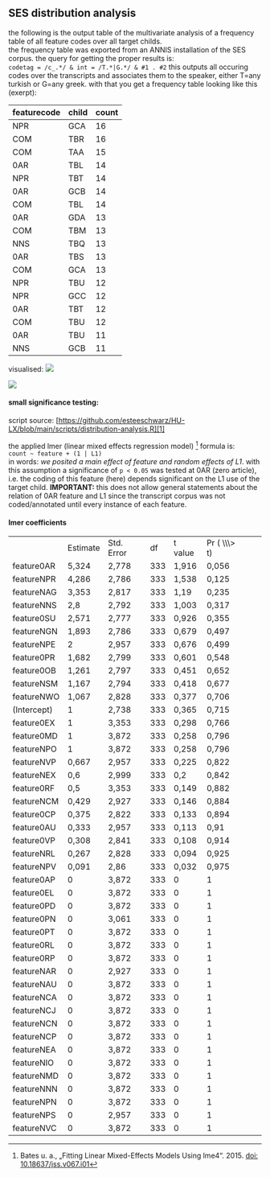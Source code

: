 ## SES distribution analysis
the following is the output table of the multivariate analysis of a frequency table of all feature codes over all target childs.  
the frequency table was exported from an ANNIS installation of the SES corpus. the query for getting the proper results is:  
`codetag = /c_.*/ & int = /T.*|G.*/ & #1 . #2`
this outputs all occuring codes over the transcripts and associates them to the speaker, either T=any turkish or G=any greek. with that you get a frequency table looking like this (exerpt):

| featurecode | child | count |
| ----------- | ----- | ----- |
| NPR         | GCA   | 16    |
| COM         | TBR   | 16    |
| COM         | TAA   | 15    |
| 0AR         | TBL   | 14    |
| NPR         | TBT   | 14    |
| 0AR         | GCB   | 14    |
| COM         | TBL   | 14    |
| 0AR         | GDA   | 13    |
| COM         | TBM   | 13    |
| NNS         | TBQ   | 13    |
| 0AR         | TBS   | 13    |
| COM         | GCA   | 13    |
| NPR         | TBU   | 12    |
| NPR         | GCC   | 12    |
| 0AR         | TBT   | 12    |
| COM         | TBU   | 12    |
| 0AR         | TBU   | 11    |
| NNS         | GCB   | 11    |

visualised:
![][image-1]

![][image-2]


#### small significance testing:
script source: [https://github.com/esteeschwarz/HU-LX/blob/main/scripts/distribution-analysis.R][1]    

the applied lmer (linear mixed effects regression model) [^1] formula is:  
`count ~ feature + (1 | L1)`  
in words: *we posited a main effect of feature  and random effects of L1*.
with this assumption a significance of `p < 0.05` was tested at 0AR (zero article), i.e. the coding of this feature (here) depends significant on the L1 use of the target child.   **IMPORTANT:** this does not allow general statements about the relation of 0AR feature and L1 since the transcript corpus was not coded/annotated until every instance of each feature.
#### lmer coefficients

|             |          |            |     |         |                  |     |     |
| ----------- | -------- | ---------- | --- | ------- | ---------------- | :-- | :-- |
|             | Estimate | Std. Error | df  | t value | Pr ( \\\\\\\> t) |     |     |
| feature0AR  | 5,324    | 2,778      | 333 | 1,916   | 0,056            |     |     |
| featureNPR  | 4,286    | 2,786      | 333 | 1,538   | 0,125            |     |     |
| featureNAG  | 3,353    | 2,817      | 333 | 1,19    | 0,235            |     |     |
| featureNNS  | 2,8      | 2,792      | 333 | 1,003   | 0,317            |     |     |
| feature0SU  | 2,571    | 2,777      | 333 | 0,926   | 0,355            |     |     |
| featureNGN  | 1,893    | 2,786      | 333 | 0,679   | 0,497            |     |     |
| featureNPE  | 2        | 2,957      | 333 | 0,676   | 0,499            |     |     |
| feature0PR  | 1,682    | 2,799      | 333 | 0,601   | 0,548            |     |     |
| feature0OB  | 1,261    | 2,797      | 333 | 0,451   | 0,652            |     |     |
| featureNSM  | 1,167    | 2,794      | 333 | 0,418   | 0,677            |     |     |
| featureNWO  | 1,067    | 2,828      | 333 | 0,377   | 0,706            |     |     |
| (Intercept) | 1        | 2,738      | 333 | 0,365   | 0,715            |     |     |
| feature0EX  | 1        | 3,353      | 333 | 0,298   | 0,766            |     |     |
| feature0MD  | 1        | 3,872      | 333 | 0,258   | 0,796            |     |     |
| featureNPO  | 1        | 3,872      | 333 | 0,258   | 0,796            |     |     |
| featureNVP  | 0,667    | 2,957      | 333 | 0,225   | 0,822            |     |     |
| featureNEX  | 0,6      | 2,999      | 333 | 0,2     | 0,842            |     |     |
| feature0RF  | 0,5      | 3,353      | 333 | 0,149   | 0,882            |     |     |
| featureNCM  | 0,429    | 2,927      | 333 | 0,146   | 0,884            |     |     |
| feature0CP  | 0,375    | 2,822      | 333 | 0,133   | 0,894            |     |     |
| feature0AU  | 0,333    | 2,957      | 333 | 0,113   | 0,91             |     |     |
| feature0VP  | 0,308    | 2,841      | 333 | 0,108   | 0,914            |     |     |
| featureNRL  | 0,267    | 2,828      | 333 | 0,094   | 0,925            |     |     |
| featureNPV  | 0,091    | 2,86       | 333 | 0,032   | 0,975            |     |     |
| feature0AP  | 0        | 3,872      | 333 | 0       | 1                |     |     |
| feature0EL  | 0        | 3,872      | 333 | 0       | 1                |     |     |
| feature0PD  | 0        | 3,872      | 333 | 0       | 1                |     |     |
| feature0PN  | 0        | 3,061      | 333 | 0       | 1                |     |     |
| feature0PT  | 0        | 3,872      | 333 | 0       | 1                |     |     |
| feature0RL  | 0        | 3,872      | 333 | 0       | 1                |     |     |
| feature0RP  | 0        | 3,872      | 333 | 0       | 1                |     |     |
| featureNAR  | 0        | 2,927      | 333 | 0       | 1                |     |     |
| featureNAU  | 0        | 3,872      | 333 | 0       | 1                |     |     |
| featureNCA  | 0        | 3,872      | 333 | 0       | 1                |     |     |
| featureNCJ  | 0        | 3,872      | 333 | 0       | 1                |     |     |
| featureNCN  | 0        | 3,872      | 333 | 0       | 1                |     |     |
| featureNCP  | 0        | 3,872      | 333 | 0       | 1                |     |     |
| featureNEA  | 0        | 3,872      | 333 | 0       | 1                |     |     |
| featureNIO  | 0        | 3,872      | 333 | 0       | 1                |     |     |
| featureNMD  | 0        | 3,872      | 333 | 0       | 1                |     |     |
| featureNNN  | 0        | 3,872      | 333 | 0       | 1                |     |     |
| featureNPN  | 0        | 3,872      | 333 | 0       | 1                |     |     |
| featureNPS  | 0        | 2,957      | 333 | 0       | 1                |     |     |
| featureNVC  | 0        | 3,872      | 333 | 0       | 1                |     |     |


[^1]:	Bates u. a., „Fitting Linear Mixed-Effects Models Using lme4“. 2015. [doi: 10.18637/jss.v067.i01][2]

[1]:	https://github.com/esteeschwarz/HU-LX/blob/main/scripts/distribution-analysis.R
[2]:	10.18637/jss.v067.i01

[image-1]:	https://ada-sub.dh-index.org/school/pr/2023-04-15/ses_wrapup/src/coded%20features%20over%20corpus.png
[image-2]:	https://ada-sub.dh-index.org/school/pr/2023-04-15/ses_wrapup/src/coded%20features%20over%20kids.png
